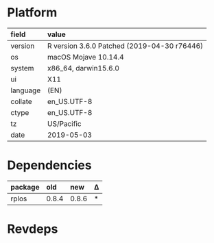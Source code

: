 # Platform

|field    |value                                       |
|:--------|:-------------------------------------------|
|version  |R version 3.6.0 Patched (2019-04-30 r76446) |
|os       |macOS Mojave 10.14.4                        |
|system   |x86_64, darwin15.6.0                        |
|ui       |X11                                         |
|language |(EN)                                        |
|collate  |en_US.UTF-8                                 |
|ctype    |en_US.UTF-8                                 |
|tz       |US/Pacific                                  |
|date     |2019-05-03                                  |

# Dependencies

|package |old   |new   |Δ  |
|:-------|:-----|:-----|:--|
|rplos   |0.8.4 |0.8.6 |*  |

# Revdeps

